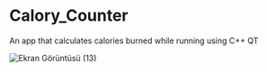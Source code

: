 # Calory_Counter
 An app that calculates calories burned while running using C++ QT


![Ekran Görüntüsü (13)](https://user-images.githubusercontent.com/46243758/218328579-ee656d4f-7f92-4005-bf09-baab3ed633f8.png)
